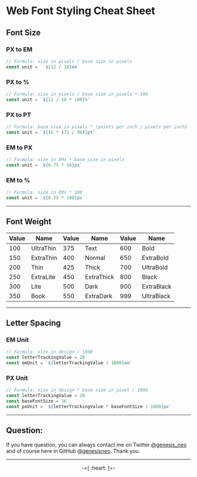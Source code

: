 # Web Font Styling Cheat Sheet

## Font Size

### PX to EM
```javascript
// Formula: size in pixels / base size in pixels
const unit =  `${12 / 16}em`
```

### PX to %
```javascript
// Formula: size in pixels / base size in pixels * 100
const unit = `${12 / 16 * 100}%`
```

### PX to PT
```javascript
// Formula: base size in pixels * (points per inch / pixels per inch)
const unit = `${16 * (72 / 96)}pt`
```

### EM to PX
```javascript
// Formula: size in EMs * base size in pixels
const unit = `${0.75 * 16}px`
```

### EM to %
```javascript
// Formula: size in EMs * 100
const unit = `${0.75 * 100}px`
```

---

## Font Weight

|Value|Name|Value|Name|Value|Name|
|-|-|-|-|-|-|
| 100 | UltraThin | 375 | Text | 600 | Bold |
| 150 | ExtraThin | 400 | Normal | 650 | ExtraBold |
| 200 | Thin | 425 | Thick | 700 | UltraBold |
| 250 | ExtraLite | 450 | ExtraThick | 800 | Black |
| 300 | Lite | 500 | Dark | 900 | ExtraBlack |
| 350 | Book | 550 | ExtraDark | 999 | UltraBlack |

---

## Letter Spacing

### EM Unit
```javascript
// Formula: size in design / 1000
const letterTrackingValue = 20
const emUnit = `${letterTrackingValue / 1000}em`
```

### PX Unit
```javascript
// Formula: size in design * base size in pixel / 1000
const letterTrackingValue = 20
const baseFontSize = 16
const pxUnit = `${letterTrackingValue * baseFontSize / 1000}px`
```

---

## Question:

If you have question, you can always contact me on Twitter [@genesis_neo](https://twitter.com/genesis_neo) and of course here in GitHub [@genesisneo](https://github.com/genesisneo). Thank you.

---

<p align="center">-=[ :heart: ]=-</p>

